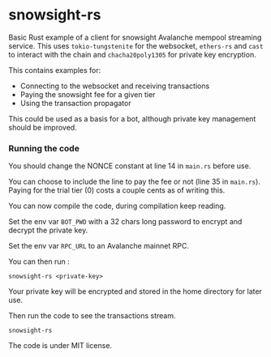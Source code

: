 # snowsight-rs

Basic Rust example of a client for snowsight Avalanche mempool streaming service.
This uses `tokio-tungstenite` for the websocket, `ethers-rs` and `cast` to interact with the chain and `chacha20poly1305` for private key encryption.

This contains examples for:
- Connecting to the websocket and receiving transactions
- Paying the snowsight fee for a given tier
- Using the transaction propagator 
 
This could be used as a basis for a bot, although private key management should be improved.

### Running the code

You should change the NONCE constant at line 14 in `main.rs` before use.

You can choose to include the line to pay the fee or not (line 35 in `main.rs`).
Paying for the trial tier (0) costs a couple cents as of writing this.

You can now compile the code, during compilation keep reading.

Set the env var `BOT_PWD` with a 32 chars long password to encrypt and decrypt the private key.

Set the env var `RPC_URL` to an Avalanche mainnet RPC.

You can then run : 

```shell
snowsight-rs <private-key>
```
Your private key will be encrypted and stored in the home directory for later use.

Then run the code to see the transactions stream.
```shell
snowsight-rs 
```

The code is under MIT license.
